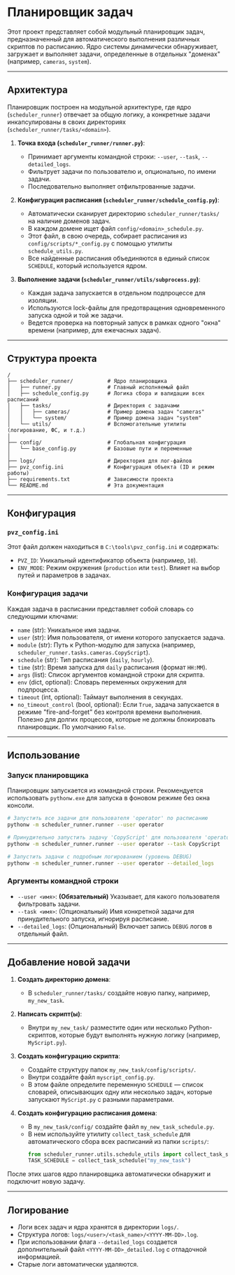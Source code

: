 # Планировщик задач

Этот проект представляет собой модульный планировщик задач, предназначенный для автоматического выполнения различных скриптов по расписанию. Ядро системы динамически обнаруживает, загружает и выполняет задачи, определенные в отдельных "доменах" (например, `cameras`, `system`).

---

## Архитектура

Планировщик построен на модульной архитектуре, где ядро (`scheduler_runner`) отвечает за общую логику, а конкретные задачи инкапсулированы в своих директориях (`scheduler_runner/tasks/<domain>`).

1.  **Точка входа (`scheduler_runner/runner.py`)**:
    -   Принимает аргументы командной строки: `--user`, `--task`, `--detailed_logs`.
    -   Фильтрует задачи по пользователю и, опционально, по имени задачи.
    -   Последовательно выполняет отфильтрованные задачи.

2.  **Конфигурация расписания (`scheduler_runner/schedule_config.py`)**:
    -   Автоматически сканирует директорию `scheduler_runner/tasks/` на наличие доменов задач.
    -   В каждом домене ищет файл `config/<domain>_schedule.py`.
    -   Этот файл, в свою очередь, собирает расписания из `config/scripts/*_config.py` с помощью утилиты `schedule_utils.py`.
    -   Все найденные расписания объединяются в единый список `SCHEDULE`, который используется ядром.

3.  **Выполнение задачи (`scheduler_runner/utils/subprocess.py`)**:
    -   Каждая задача запускается в отдельном подпроцессе для изоляции.
    -   Используются lock-файлы для предотвращения одновременного запуска одной и той же задачи.
    -   Ведется проверка на повторный запуск в рамках одного "окна" времени (например, для ежечасных задач).

---

## Структура проекта

```
/
├── scheduler_runner/           # Ядро планировщика
│   ├── runner.py               # Главный исполняемый файл
│   ├── schedule_config.py      # Логика сбора и валидации всех расписаний
│   ├── tasks/                  # Директория с задачами
│   │   ├── cameras/            # Пример домена задач "cameras"
│   │   └── system/             # Пример домена задач "system"
│   └── utils/                  # Вспомогательные утилиты (логирование, ФС, и т.д.)
│
├── config/                     # Глобальная конфигурация
│   └── base_config.py          # Базовые пути и переменные
│
├── logs/                       # Директория для лог-файлов
├── pvz_config.ini              # Конфигурация объекта (ID и режим работы)
├── requirements.txt            # Зависимости проекта
└── README.md                   # Эта документация
```

---

## Конфигурация

### `pvz_config.ini`

Этот файл должен находиться в `C:\tools\pvz_config.ini` и содержать:

-   `PVZ_ID`: Уникальный идентификатор объекта (например, `10`).
-   `ENV_MODE`: Режим окружения (`production` или `test`). Влияет на выбор путей и параметров в задачах.

### Конфигурация задачи

Каждая задача в расписании представляет собой словарь со следующими ключами:

-   `name` (str): Уникальное имя задачи.
-   `user` (str): Имя пользователя, от имени которого запускается задача.
-   `module` (str): Путь к Python-модулю для запуска (например, `scheduler_runner.tasks.cameras.CopyScript`).
-   `schedule` (str): Тип расписания (`daily`, `hourly`).
-   `time` (str): Время запуска для `daily` расписания (формат `HH:MM`).
-   `args` (list): Список аргументов командной строки для скрипта.
-   `env` (dict, optional): Словарь переменных окружения для подпроцесса.
-   `timeout` (int, optional): Таймаут выполнения в секундах.
-   `no_timeout_control` (bool, optional): Если `True`, задача запускается в режиме "fire-and-forget" без контроля времени выполнения. Полезно для долгих процессов, которые не должны блокировать планировщик. По умолчанию `False`.

---

## Использование

### Запуск планировщика

Планировщик запускается из командной строки. Рекомендуется использовать `pythonw.exe` для запуска в фоновом режиме без окна консоли.

```bash
# Запустить все задачи для пользователя 'operator' по расписанию
pythonw -m scheduler_runner.runner --user operator

# Принудительно запустить задачу 'CopyScript' для пользователя 'operator'
pythonw -m scheduler_runner.runner --user operator --task CopyScript

# Запустить задачи с подробным логированием (уровень DEBUG)
pythonw -m scheduler_runner.runner --user operator --detailed_logs
```

### Аргументы командной строки

-   `--user <имя>`: **(Обязательный)** Указывает, для какого пользователя фильтровать задачи.
-   `--task <имя>`: (Опциональный) Имя конкретной задачи для принудительного запуска, игнорируя расписание.
-   `--detailed_logs`: (Опциональный) Включает запись `DEBUG` логов в отдельный файл.

---

## Добавление новой задачи

1.  **Создать директорию домена**:
    -   В `scheduler_runner/tasks/` создайте новую папку, например, `my_new_task`.

2.  **Написать скрипт(ы)**:
    -   Внутри `my_new_task/` разместите один или несколько Python-скриптов, которые будут выполнять нужную логику (например, `MyScript.py`).

3.  **Создать конфигурацию скрипта**:
    -   Создайте структуру папок `my_new_task/config/scripts/`.
    -   Внутри создайте файл `myscript_config.py`.
    -   В этом файле определите переменную `SCHEDULE` — список словарей, описывающих одну или несколько задач, которые запускают `MyScript.py` с разными параметрами.

4.  **Создать конфигурацию расписания домена**:
    -   В `my_new_task/config/` создайте файл `my_new_task_schedule.py`.
    -   В нем используйте утилиту `collect_task_schedule` для автоматического сбора всех расписаний из папки `scripts/`:
        ```python
        from scheduler_runner.utils.schedule_utils import collect_task_schedule
        TASK_SCHEDULE = collect_task_schedule("my_new_task")
        ```

После этих шагов ядро планировщика автоматически обнаружит и подключит новую задачу.

---

## Логирование

-   Логи всех задач и ядра хранятся в директории `logs/`.
-   Структура логов: `logs/<user>/<task_name>/<YYYY-MM-DD>.log`.
-   При использовании флага `--detailed_logs` создается дополнительный файл `<YYYY-MM-DD>_detailed.log` с отладочной информацией.
-   Старые логи автоматически удаляются.
